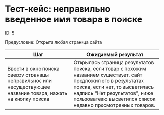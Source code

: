 # Тест-кейс: неправильно введенное имя товара в поиске

ID: 5

Предусловие: Открыта любая страница сайта

| Шаг | Ожидаемый результат |
| --- | --- |
| Ввести в окно поиска сверху страницы неправильное или несуществующее название товара, нажать на кнопку поиска | Открылась страница результатов поиска, если товар с похожим названием существует, сайт предложил его в результатах поиска, если нет, то высветилась надпись “Нет результатов”, ниже пользователю высветился список недавно просмотренных товаров. |
